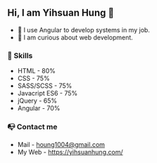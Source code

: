 ## Hi, I am Yihsuan Hung 👋
- 💼 I use Angular to develop systems in my job.
- 👀 I am curious about web development.

### 🔨 Skills 
* HTML - 80%            
* CSS  - 75%            
* SASS/SCSS - 75%      
* Javacript ES6 - 75%  
* jQuery - 65%
* Angular - 70%


### 📭 Contact me
* Mail - houng1004@gmail.com
* My Web - https://yihsuanhung.com/
